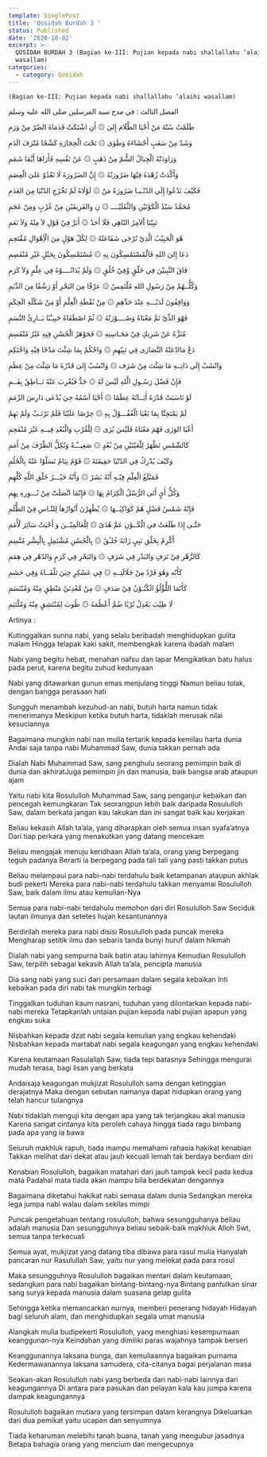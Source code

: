 ```yaml
---
template: SinglePost
title: 'Qosidah Burdah 3 '
status: Published
date: '2020-10-02'
excerpt: >-
  QOSIDAH BURDAH 3 (Bagian ke-III: Pujian kepada nabi shallallahu ‘alaihi
  wasallam)
categories:
  - category: Qosidah
---
```

    (Bagian ke-III: Pujian kepada nabi shallallahu ‘alaihi wasallam)

الفصل الثالث : في مدح سيد المرسلين صلى الله عليه وسلم

ظَلَمْتُ سُنّةَ مَنْ أَحْيَا الظَّلَامَ إِلىٰ   ۞  أَنِ اشْتَكَتْ قَدَمَاهُ الضّرّ مِنْ وَرَمِ

وَشَدّ مِنْ سَغَبٍ أَحْشَاءَهُ وَطَوٰى    ۞   تَحْتَ الْحِجَارَةِ كَشْحًا مُتْرَفَ الَدَمِ

وَرَاوَدَتْهُ الْجِبَالُ الشُّمّ مِنْ ذَهَبٍ     ۞    عَنْ نَفْسِهِ فَأَرَاهَا أَيَّمَا شَمَمِ

وَأَكَّدَتْ زُهْدَهُ فِيْهَا ضَرُورَتُهُ  ۞    إِنَّ الضَرُورَةَ لَا تَعْدُوْ عَلىَ الْعِصَمِ

فَكَيْفَ تَدْعُوا إِلَي الدّنْـيـا ضَرُورَةُ مَنْ  ۞    لَوْلَاهُ لَمْ تَخْرُجِ الدّنْيَا مِنَ العَدَمِ

مُحَمَّدٌ سَيّدُ الْكَوْنَيْنِ وَالثَّقَلَيْــــ ۞   نِ وِالفَرِيقَيْنِ مِنْ عُرْبٍ وَمِنْ عَجَمِ

نَبِيّنَا اْلآمِرُ النّاهِي فَلَا أَحَدٌ  ۞     أَبَرَّ فِيْ قَوْلِ لاَ مِنْهُ وَلاَ نَعَمِ

هُوَ الْحَبِيْبُ الَّذِيْ تُرْجَى شَفَاعَتُهُ     ۞     لِكُلّ هَوْلٍ مِنَ الْأِهْوَالِ مُقْتَحِمِ

دَعَا إِليَ اللهِ فَالْمُسْتَمْسِكُونَ بِهِ   ۞   مُسْتَمْسِكُونَ بِحَبْلٍ غَيْرِ مُنْفَصِمِ

فَاقَ النَّبِييْنَ فِي خَلْقٍ وَّفِيْ خُلُقٍ      ۞    وَلَمْ يُدَانُــــوْهُ فِي عِلْمٍ وَلاَ كَرَمِ

وَكُلُّــهُمْ مِنْ رَسُولِ اللهِ مُلْتَمِسٌ    ۞   عرْفًا مِنَ البَحْرِ أَوْ رَشْفًا مِنَ الدِّيَمِ

وَوَاقِفُونَ لَدَيْـــهِ عِنْدَ حَدِّهِمِ   ۞   مِنْ نُقْطَةِ الْعِلْمِ أَوْ مِنْ شَكْلَةِ الَحِكَمِ

فَهْوَ الذِّيْ تَمَّ مَعْنَاهُ وَصُــــوْرَتُهُ   ۞   ثُمّ اصْطَفَاهُ حَبِيـْبًا بَــارِئُ النَّسَمِ

مُنَزَّهٌ عَنْ شَرِيكٍ فِيْ مَحَـاسِنِهِ   ۞    فَجَوْهَرُ الْحُسْنِ فِيِهِ غَيْرُ مُنْقَسِمِ

دَعْ مَاادّعَتْهُ النَّصَارٰى فِي نَبِيّهِمِ   ۞   وَاحْكُمْ بِمَا شِئْتَ مَدْحًا فِيْهِ وَاحْتَكِمِ

وَانْسُبْ إِلَي ذَاتِــهِ مَا شِئْتَ مِنْ شَرَف   ۞    وَانْسُبْ إِلىٰ قَدْرُهُ مَا شِئْتَ مِنْ عِظَمِ

فَإِنّ فَضْلَ رَسُـولِ الَّلهِ لَيْسَ لَهُ  ۞   حَدٌّ فَيُعْرِبَ عَنْهُ نَــاطِقٌ بِفَــمِ

لَوْ نَاسَبَتْ قَدْرَهُ أٰيَــاتُهُ عِظَمًا   ۞    أَحْيَا أسْمُهُ حِيَ يُدْعٰى دَارِسَ الرِّمَمِ

لَمْ يَمْتَحِنَّا بِمَا تَعْيَا الْعُقُـــوْلُ بِهِ   ۞   حِرْصًا عَلَيْنَا فَلَمْ نَرْتَـبْ وَلَمْ نَهِمْ

أَعْيَا الوَرٰى فَهْمَ مَعْنَاهُ فَلَيْسَ يُرٰى   ۞   لِلْقُرْبِ وَالْبُعْدِ فِيــهِ غَيْرَ مُنْفَحِمِ

كَالشّمْسِ تَظْهَرُ لِلْعَيْنَيْنِ مِنْ بُعُدٍ   ۞  صَغِيــْـةً وَتُكِلُّ الطّرْفَ مِنْ أَمَمِ

وَكَيْفَ يُدْرِكُ فِي الدّنْيَا حَقِيقَتَهُ   ۞   قَوْمٌ نِيَامٌ تَسَلّوْا عَنْهُ بِالْحُلُمِ

فَمَبْلَغُ الْعِلْمِ فِيْـهِ أَنّهُ بَشَرٌ  ۞   وَأَنّهُ خَيْـــرُ خَلْقِ اللَّهِ كُلِّهِمِ

وَكُلُّ أٰيٍ أَتَى الرُّسْلُ الْكِرَامُ بِهَا   ۞   فَإِنّمَا اتَّصَلَتْ مِنْ نُـــوِرِهِ بِهِمِ

فَإِنّهُ شَمْسُ فَضْلٍ هُمْ كَوَاكِبُــهَا   ۞   يُظْهِرْنَ أَنْوَارُهاَ لِلنَّـاسِ فِيْ الظُّلَمِ

حَتَّـى إِذَا طَلَعَتْ في الْكَــوْنِ عَمَّ هُدَىً  ۞   لِلْعَالَمِيْــنَ وَ أَحْيَتْ سَائِرَ لْأُمَمِ

أَكْرِمْ بِخَلْقِ نَبِيٍ زَانَهُ خُلـُقٌ   ۞  بِالْحُسْنِ مُشْتَمِلٍ بِالْبِشْرِ مُتَّسِمِ

كَالزَّهْرِ فِيْ تَرَفٍ وَالبَدْرِ فِي شَرَفٍ    ۞  وَالبَحْرِ فِي كَرَمٍ وَالدّهْرِ فِي هِمَمِ

كَأَنّه وَهُوَ فَرْدٌ مِنْ جَلَالَتِــهِ   ۞   فِي عَسْكِرٍ حِيَنَ تَلْقَــاهُ وَفِي حَشَمِ

كَأَنّمَا اللُّؤْلُؤُ الَكْنُـوْنُ فِيْ صَدَفٍ    ۞  مِنْ مَّعْدِنَيْ مَنْطِقٍ مِنْهُ وَمُبْتَسَمِ

لَا طِيْبَ يَعْدِلُ تُرْبًا ضُمَّ أَعْظُمَهُ   ۞   طُوبَ لِمُنْتَشِقٍ مِنْهُ وَمُلْتَثِمِ



Artinya :

Kutinggalkan sunna nabi, yang selalu beribadah menghidupkan gulita malam
Hingga telapak kaki sakit, membengkak karena ibadah malam

Nabi yang begitu hebat, menahan nafsu dan lapar 
Mengikatkan batu halus pada perut, karena begitu zuhud kedunyaan

Nabi yang ditawarkan gunun emas menjulang tinggi
Namun beliau tolak, dengan bangga perasaan hati

Sungguh menambah kezuhud-an nabi, butuh harta namun tidak menerimanya
Meskipun ketika butuh harta, tidaklah merusak nilai kesuciannya

Bagaimana mungkin nabi nan mulia tertarik kepada kemilau harta dunia
Andai saja tanpa nabi Muhammad Saw, dunia takkan pernah ada

Dialah Nabi Muhammad Saw, sang penghulu seorang pemimpin baik di dunia dan akhiratJuga pemimpin jin dan manusia, baik  bangsa arab ataupun ajam

Yaitu nabi kita Rosululloh Muhammad Saw, sang penganjur kebaikan dan pencegah kemungkaran
Tak seorangpun lebih baik daripada Rosululloh Saw, dalam berkata jangan kau lakukan dan ini sangat baik kau kerjakan

Beliau kekasih Allah ta’ala, yang diharapkan oleh semua insan  syafa’atnya
Dari tiap perkara yang menakutkan yang datang mencekam

Beliau mengajak menuju keridhaan Allah ta’ala, orang yang berpegang teguh padanya Berarti ia berpegang pada tali tali yang pasti takkan putus

Beliau melampaui para nabi-nabi terdahulu baik ketampanan ataupun akhlak budi pekerti Mereka para nabi-nabi terdahulu takkan menyamai Rosululloh Saw, baik dalam ilmu atau kemulian-Nya

Semua para nabi-nabi terdahulu memohon dari diri Rosululloh Saw
Seciduk lautan ilmunya dan setetes hujan kesantunannya

Berdirilah mereka para nabi disisi Rosululloh pada puncak mereka
Mengharap setitik ilmu dan sebaris tanda bunyi huruf dalam hikmah

Dialah nabi yang sempurna baik batin atau lahirnya
Kemudian Rosululloh Saw, terpilih sebagai kekasih Allah ta’ala, pencipta manusia

Dia sang nabi yang suci dari persamaan dalam segala kebaikan
Inti kebaikan pada diri nabi tak mungkin terbagi

Tinggalkan tuduhan kaum nasrani, tuduhan yang dilontarkan kepada nabi-nabi mereka Tetapkanlah untaian pujian kepada nabi pujian apapun yang engkau suka

Nisbahkan kepada dzat nabi segala kemulian yang engkau kehendaki
Nisbahkan kepada martabat nabi segala keagungan yang engkau kehendaki

Karena keutamaan Rasulallah Saw, tiada tepi batasnya
Sehingga mengurai mudah terasa, bagi lisan yang berkata

Andaisaja keagungan mukjizat Rosululloh sama dengan ketinggian derajatnya
Maka dengan sebutan namanya dapat hidupkan orang yang telah hancur tulangnya

Nabi tidaklah menguji kita dengan apa yang tak terjangkau akal manusia
Karena sangat cintanya kita peroleh cahaya hingga tiada ragu bimbang pada apa yang ia bawa

Seluruh makhluk rapuh, tiada mampu memahami rahasia hakikat kenabian
Takkan melihat dari dekat atau jauh kecuali lemah tak berdaya berdiam diri

Kenabian Rosululloh, bagaikan matahari dari jauh tampak kecil pada kedua mata Padahal mata tiada akan mampu bila berdekatan dengannya

Bagaimana diketahui hakikat nabi  semasa dalam dunia 
Sedangkan mereka lega jumpa nabi walau dalam sekilas mimpi

Puncak pengetahuan tentang rosululloh, bahwa sesungguhanya beliau adalah manusia Dan sesungguhnya beliau sebaik-baik makhluk Alloh Swt, semua tanpa terkecuali

Semua ayat, mukjizat yang datang tiba dibawa para rasul mulia
Hanyalah pancaran nur Rasulullah Saw, yaitu nur yang melekat pada para rosul

Maka sesungguhnya Rosululloh bagaikan mentari dalam keutamaan, sedangkan para nabi bagaikan bintang-bintang-nya
Bintang pantulkan sinar sang surya kepada manusia dalam suasana gelap gulita

Sehingga ketika memancarkan nurnya, memberi penerang hidayah
Hidayah bagi seluruh alam, dan menghidupkan segala umat manusia

Alangkah mulia budipekerti Rosululloh, yang menghiasi kesempurnaan keanggunan-nya
Keindahan yang dimiliki paras wajahnya tampak berseri

Keanggunannya laksana bunga, dan kemuliaannya bagaikan purnama
Kedermawanannya laksana samudera, cita-citanya bagai perjalanan masa

Seakan-akan Rosululloh  nabi yang berbeda dari nabi-nabi lainnya dari keagungannya Di antara para pasukan dan pelayan kala kau jumpa karena dampak keagungannya


Rosululloh bagaikan mutiara yang tersimpan dalam kerangnya
Dikeluarkan dari dua pemikat yaitu ucapan dan senyumnya

Tiada keharuman melebihi tanah buana, tanah yang mengubur jasadnya
Betapa bahagia orang yang mencium dan mengecupnya


